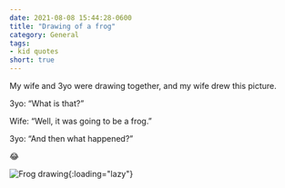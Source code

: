 ```yaml
---
date: 2021-08-08 15:44:28-0600
title: "Drawing of a frog"
category: General
tags:
- kid quotes
short: true
---
```


My wife and 3yo were drawing together, and my wife drew this picture.

3yo: “What is that?”

Wife: “Well, it was going to be a frog.”

3yo: “And then what happened?”

😂

![Frog drawing](https://media.bennorris.com/images/posts/frog-drawing.jpeg){:loading="lazy"}

